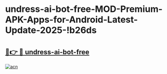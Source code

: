 # undress-ai-bot-free-MOD-Premium-APK-Apps-for-Android-Latest-Update-2025-!b26ds

# <h2><a href="https://o8sfjr.esa.edu.pl?title=undress-ai-bot-free&ref=b26ds">🔗👉 🔴 undress-ai-bot-free</a></h2>

[![acn](https://github.com/user-attachments/assets/0f9c940e-d8b0-45ae-aac7-cd30a18b3e1c)](https://o8sfjr.esa.edu.pl?title=undress-ai-bot-free&ref=b26ds)

